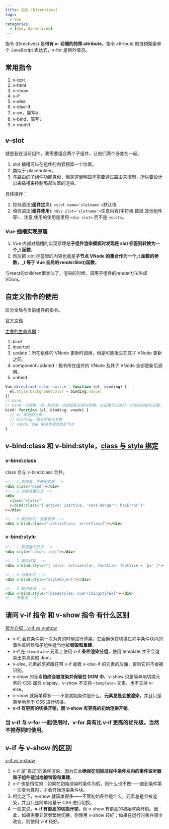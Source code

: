 ```yaml
---
title: 指令 (Directives)
tags:
  - Vue
categories:
  - [Vue, Directives]
---
```


指令 (Directives) 是**带有 v- 前缀的特殊 attribute**。指令 attribute 的值预期是单个 JavaScript 表达式，v-for 是例外情况。

## 常用指令

1. v-text
2. v-html
3. v-show
4. v-if
5. v-else
6. v-else-if
7. v-on，简写`@`
8. v-bind，简写`:`
9. v-model

## v-slot

就是我在当前组件，我需要组合两个子组件，让他们两个嵌套在一起。

1. slot 插槽可以在组件的内容预留一个位置。
2. 类似于 placeholder。
3. 与路由的子组件功能类似，但是这里明显不需要通过路由来控制，所以要设计出来插槽来控制局部位置的渲染。

具体操作：

1. 挖坑语法(**组件定义**): `<slot name='slotname'>`默认值</slot>
2. 填坑语法(**组件使用**): `<div slot='slotname'>`任意内容(字符串,数据,其他组件等)</div> .. 注意,使用的使用是里用 `<div slot>` 而不是 `<slot>`。

### Vue 插槽实现原理

1. Vue 内部对插槽的实现原理是**子组件渲染模板时发现是 slot 标签则转换为一个\_t 函数**，
2. 然后把 slot 标签里的内容也就是**子节点 VNode 的集合作为一个\_t 函数的参数，\_t 等于 Vue 全局的 renderSlot()函数**。

与react的children很类似了，渲染的时候，调用子组件的render方法生成VDom。

## 自定义指令的使用

区分全局与当前组件的指令。

[官方文档](https://cn.vuejs.org/v2/guide/custom-directive.html)

[主要的生命周期](https://cn.vuejs.org/v2/guide/custom-directive.html#%E9%92%A9%E5%AD%90%E5%87%BD%E6%95%B0)：

1. bind
2. inserted
3. update：所在组件的 VNode 更新时调用，但是可能发生在其子 VNode 更新之前。
4. componentUpdated：指令所在组件的 VNode 及其子 VNode 全部更新后调用。
5. unbind

```js
Vue.directive('color-switch', function (el, binding) {
  el.style.backgroundColor = binding.value;
})
// bind
// bind：只调用一次，指令第一次绑定到元素时调用。在这里可以进行一次性的初始化设置。
bind: function (el, binding, vnode) {
  // el 绑定的元素
  // binding，指令的相关参数
  // vnode，Vue 编译生成的虚拟节点
}
```

## v-bind:class 和 v-bind:style，[class 与 style 绑定](https://cn.vuejs.org/v2/guide/class-and-style.html)

### v-bind:class

class 会与 v-bind:class 合并。

```html
<!-- 1.直接量，不使用变量 -->
<div class="bind"></div>
<!-- 2.对象变量形式 -->
<div
  class="static"
  v-bind:class="{ active: isActive, 'text-danger': hasError }"
></div>

<!-- 3.数组形式，变量替换 -->
<div v-bind:class="[activeClass, errorClass]"></div>
```

### v-bind:style

```html
<!-- 1.直接量的形式 -->
<div style="color: red;"></div>

<!-- 2.属性绑定 -->
<div v-bind:style="{ color: activeColor, fontSize: fontSize + 'px' }"></div>

<!-- 3.对象形式 -->
<div v-bind:style="styleObject"></div>

<!-- 4.数组语法 -->
<div v-bind:style="[baseStyles, overridingStyles]"></div>
<!-- 多重值 -->
```

## 请问 v-if 指令 和 v-show 指令 有什么区别

[官方介绍：v-if vs v-show](https://cn.vuejs.org/v2/guide/conditional.html#v-if-vs-v-show)

- v-if, 会在条件第一次为真的时候进行渲染，它会确保在切换过程中条件块内的事件监听器和子组件适当地被**销毁和重建**。
- v-if,在 `<template>` 元素上使用 v-if **条件渲染分组**，使用 template 并不会渲染出来真实的 dom。
- v-else, 元素必须紧跟在带 v-if 或者 v-else-if 的元素的后面，否则它将不会被识别。
- v-show 的元素**始终会被渲染并保留在 DOM 中**。v-show 只是简单地切换元素的 CSS 属性 display。v-show 不支持 `<template>` 元素，也不支持 v-else。
- v-show 就简单得多——不管初始条件是什么，**元素总是会被渲染**，并且只是简单地基于 CSS 进行切换。
- **v-if 有更高的切换开销，而 v-show 有更高的初始渲染开销**。

### 当 v-if 与 v-for 一起使用时，v-for 具有比 v-if 更高的优先级。当然不推荐同时使用。

## v-if 与 v-show 的区别

[v-if vs v-show](https://cn.vuejs.org/v2/guide/conditional.html#v-if-vs-v-show)

1. v-if 是“真正”的条件渲染，因为它会**确保在切换过程中条件块内的事件监听器和子组件适当地被销毁和重建**。
2. v-if 也是惰性的：如果在初始渲染时条件为假，则什么也不做——直到条件第一次变为真时，才会开始渲染条件块。
3. 相比之下，v-show 就简单得多——不管初始条件是什么，元素总是会被渲染，并且只是简单地基于 CSS 进行切换。
4. 一般来说，**v-if 有更高的切换开销**，而 v-show 有更高的初始渲染开销。因此，如果需要非常频繁地切换，则使用 v-show 较好；如果在运行时条件很少改变，则使用 v-if 较好。
